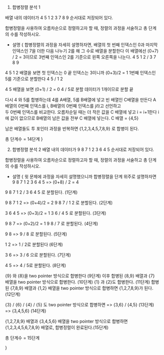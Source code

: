 1. 합병정렬 분석 1

배열 내의 데이터가 4 5 1 2 3 7 8 9 순서대로 저장되어 있다.

합병정렬을 사용하여 오름차순으로 정렬하고자 할 때, 정렬의 과정을 서술하고 총 단계의 수를 작성하시오.

- 설명 {
합병정렬의 과정을 자세히 설명하자면,
배열의 첫 번째 인덱스인 0과 마지막 인덱스인 7을 더한 다음 나누기 2를 해 그 수로 배열을 분할한다
이 배열에선 (0+7) / 2 = 3이므로 3번째 인덱스인 2를 기준으로 왼쪽 오른쪽을 나눈다. 
4 5 1 2 / 3 7 8 9 

4 5 1 2 배열을 보면 첫 인덱스는 0 끝 인덱스는 3이니까 
(0+3)/2 = 1
1번째 인덱스인 5를 기준으로 분할한다
4 5 / 1 2 

4 5 배열을 보면
(0+1) / 2 = 0
4 / 5로 분할
데이터가 1개이므로 분할 끝

다시 4 와 5를 합병하는데
4를 A배열, 5를 B배열에 넣고 빈 배열인 C배열을 만든다
A 배열의 0번째 인덱스를 i, B배열의 0번째 인덱스를 j라고 선언하고  
두 0번째 인덱스를 비교한다. 
오름차순일 때는 더 작은 값을 C 배열에 넣고 i = i+1한다
i에 값이 없으므로 B배열의 남은 값을 전부 C 배열에 넣는다.
C 배열 = {4,5}


남은 배열들도 투 포인터 과정을 반복하면 
{1,2,3,4,5,7,8,9} 로 합병이 된다. 

총 단계수 = 14단계
}

2. 합병정렬 분석 2
배열 내의 데이터가 9 8 7 1 2 3 6 4 5 순서대로 저장되어 있다.

합병정렬을 사용하여 오름차순으로 정렬하고자 할 때, 정렬의 과정을 서술하고 총 단계의 수를 작성하시오.

- 설명 {
윗 문제에 과정을 자세히 설명했으니까 합병정렬을 단계 위주로 설명하자면
9 8 7 1 2 3 6 4 5 => (0+8) / 2 = 4

9 8 7 1 2 / 3 6 4 5 로 분할된다. (1단계)

9 8 7 1 2 => (0+4)/2 = 2
9 8 7 / 1 2 로 분할된다. (2단계)

3 6 4 5 => (0+3)/2 = 1
3 6 / 4 5 로 분할된다. (3단계)

9 8 7 => (0+2)/2 = 1
9 8  / 7 로 분할된다. (4단계)

9 8 =>
9 / 8 로 분할된다. (5단계)

1 2 => 
1 / 2로 분할된다 (6단계)

3 6 =>
3 / 6 으로 분할된다. (7단계)

4 5 => 
4 / 5로 분할된다. (8단계)

{9} 와 {8}을 two pointer 방식으로 합병한다 (9단계)
이후 합병된 {8,9} 배열과  {7} 배열을 two pointer 방식으로 합병한다. (10단계)
{1} 과 {2}도 합병한다. (11단계)
합병된 {7,8,9} 배열과 {1,2} 배열을 two pointer 방식으로 합병하면 {1,2,7,8,9}가 된다. (12단계)

{3} / {6} / {4} / {5} 도 two pointer 방식으로 합병하면 =>
{3,6} / {4,5} (13단계) =>
{3,4,5,6} (14단계)

{1,2,7,8,9} 배열과 {3,4,5,6} 배열을 two pointer 방식으로 합병하면
{1,2,3,4,5,6,7,8,9} 배열로, 합병정렬이 완료된다.(15단계)

총 단계수 = 15단계

}